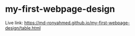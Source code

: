 # my-first-webpage-design
Live link: https://md-ronyahmed.github.io/my-first-webpage-design/table.html
